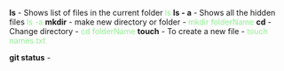 **ls** - Shows list of files in the current folder <font color="lightgreen">ls</font>
**ls - a** - Shows all the hidden files <font color="lightgreen">ls -a</font>
**mkdir** - make new directory or folder - <font color="lightgreen">mkdir folderName</font>
**cd** - Change directory - <font color="lightgreen">cd folderName</font>
**touch** - To create a new file - <font color="lightgreen">touch names.txt</font>

**git status** - 
